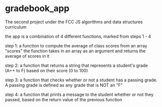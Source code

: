 # gradebook_app
The second project under the FCC JS algorithms and data structures curriculum

the app is a combination of 4 different functions, marked from steps 1 - 4

step 1:
a function to compute the average of class scores from an array "scores"
the function takes in an array as an argument and returns the average of 
scores in it

step 2:
a function that returns a string that represents a student's grade (A++ to F)
based on their score (0 to 100)

step 3:
a function that checks whether or not a student has a passing grade. A passing
grade is defined as any grade that is NOT an "F"

step 4:
a function that prints a message to the student whether or not they passed,
based on the return value of the previous function
